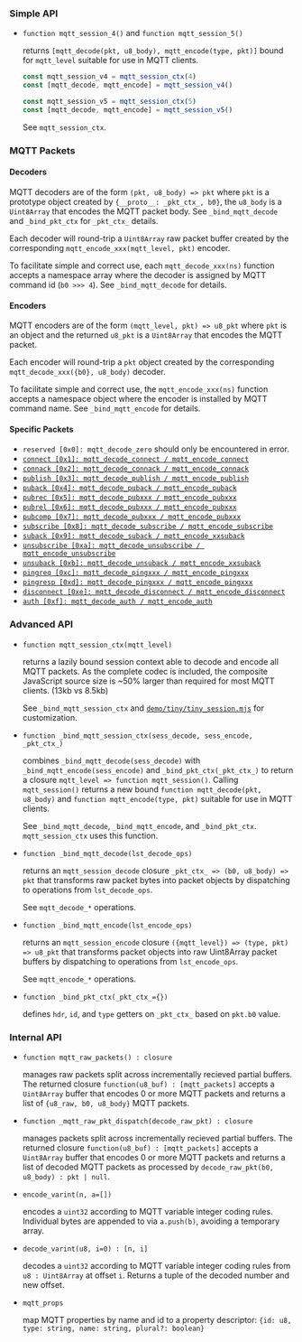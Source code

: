 ### Simple API

* `function mqtt_session_4()` and `function mqtt_session_5()`

  returns `[mqtt_decode(pkt, u8_body), mqtt_encode(type, pkt)]` bound for `mqtt_level` suitable for use in MQTT clients.


  ```javascript
  const mqtt_session_v4 = mqtt_session_ctx(4)
  const [mqtt_decode, mqtt_encode] = mqtt_session_v4()

  const mqtt_session_v5 = mqtt_session_ctx(5)
  const [mqtt_decode, mqtt_encode] = mqtt_session_v5()
  ```

  See `mqtt_session_ctx`.


### MQTT Packets

#### Decoders

MQTT decoders are of the form `(pkt, u8_body) => pkt` where `pkt` is a prototype object created by `{__proto__: _pkt_ctx_, b0}`, the `u8_body` is a `Uint8Array` that encodes the MQTT packet body. See `_bind_mqtt_decode` and `_bind_pkt_ctx` for `_pkt_ctx_` details.

Each decoder will round-trip a `Uint8Array` raw packet buffer created by the corresponding `mqtt_encode_xxx(mqtt_level, pkt)` encoder.

To facilitate simple and correct use, each `mqtt_decode_xxx(ns)` function accepts a namespace array where the decoder is assigned by MQTT command id (`b0 >>> 4`). See `_bind_mqtt_decode` for details.


#### Encoders

MQTT encoders are of the form `(mqtt_level, pkt) => u8_pkt` where `pkt` is an object and the returned `u8_pkt` is a `Uint8Array` that encodes the MQTT packet.

Each encoder will round-trip a `pkt` object created by the corresponding `mqtt_decode_xxx({b0}, u8_body)` decoder.

To facilitate simple and correct use, the `mqtt_encode_xxx(ns)` function accepts a namespace object where the encoder is installed by MQTT command name. See `_bind_mqtt_encode` for details.


#### Specific Packets

* `reserved [0x0]: mqtt_decode_zero` should only be encountered in error.
* [`connect [0x1]: mqtt_decode_connect / mqtt_encode_connect`](./mqtt_codec_connect.md)
* [`connack [0x2]: mqtt_decode_connack / mqtt_encode_connack`](./mqtt_codec_connack.md)
* [`publish [0x3]: mqtt_decode_publish / mqtt_encode_publish`](./mqtt_codec_publish.md)
* [`puback [0x4]: mqtt_decode_puback / mqtt_encode_puback`](./mqtt_codec_puback.md)
* [`pubrec [0x5]: mqtt_decode_pubxxx / mqtt_encode_pubxxx`](./mqtt_codec_pubrec_pubrel_pubcomp.md)
* [`pubrel [0x6]: mqtt_decode_pubxxx / mqtt_encode_pubxxx`](./mqtt_codec_pubrec_pubrel_pubcomp.md)
* [`pubcomp [0x7]: mqtt_decode_pubxxx / mqtt_encode_pubxxx`](./mqtt_codec_pubrec_pubrel_pubcomp.md)
* [`subscribe [0x8]: mqtt_decode_subscribe / mqtt_encode_subscribe`](./mqtt_codec_subscribe.md)
* [`suback [0x9]: mqtt_decode_suback / mqtt_encode_xxsuback`](./mqtt_codec_suback_unsuback.md)
* [`unsubscribe [0xa]: mqtt_decode_unsubscribe / mqtt_encode_unsubscribe`](./mqtt_codec_unsubscribe.md)
* [`unsuback [0xb]: mqtt_decode_unsuback / mqtt_encode_xxsuback`](./mqtt_codec_suback_unsuback.md)
* [`pingreq [0xc]: mqtt_decode_pingxxx / mqtt_encode_pingxxx`](./mqtt_codec_pingreq_pingresp.md)
* [`pingresp [0xd]: mqtt_decode_pingxxx / mqtt_encode_pingxxx`](./mqtt_codec_pingreq_pingresp.md)
* [`disconnect [0xe]: mqtt_decode_disconnect / mqtt_encode_disconnect`](./mqtt_codec_disconnect.md)
* [`auth [0xf]: mqtt_decode_auth / mqtt_encode_auth`](./mqtt_codec_auth.md)



### Advanced API

* `function mqtt_session_ctx(mqtt_level)`

  returns a lazily bound session context able to decode and encode all MQTT packets. As the complete codec is included, the composite JavaScript source size is ~50% larger than required for most MQTT clients. (13kb vs 8.5kb)

  See `_bind_mqtt_session_ctx` and [`demo/tiny/tiny_session.mjs`](../demo/tiny/tiny_session.mjs) for customization.


* `function _bind_mqtt_session_ctx(sess_decode, sess_encode, _pkt_ctx_)`

    combines `_bind_mqtt_decode(sess_decode)` with `_bind_mqtt_encode(sess_encode)` and `_bind_pkt_ctx(_pkt_ctx_)` to
    return a closure `mqtt_level => function mqtt_session()`. Calling `mqtt_session()` returns a new bound `function mqtt_decode(pkt, u8_body)` and `function mqtt_encode(type, pkt)` suitable for use in MQTT clients.

  See `_bind_mqtt_decode`, `_bind_mqtt_encode`, and `_bind_pkt_ctx`. `mqtt_session_ctx` uses this function.


* `function _bind_mqtt_decode(lst_decode_ops)`

  returns an `mqtt_session_decode` closure `_pkt_ctx_ => (b0, u8_body) => pkt` that transforms raw packet bytes into packet objects by dispatching to operations from `lst_decode_ops`.

  See `mqtt_decode_*` operations.


* `function _bind_mqtt_encode(lst_encode_ops)`

  returns an `mqtt_session_encode` closure `({mqtt_level}) => (type, pkt) => u8_pkt` that transforms packet objects into raw Uint8Array packet buffers by dispatching to operations from `lst_encode_ops`.

  See `mqtt_encode_*` operations.


* `function _bind_pkt_ctx(_pkt_ctx_={})`

  defines `hdr`, `id`, and `type` getters on `_pkt_ctx_` based on `pkt.b0` value.



### Internal API

* `function mqtt_raw_packets() : closure`

  manages raw packets split across incrementally recieved partial buffers. The returned closure `function(u8_buf) : [mqtt_packets]` accepts a `Uint8Array` buffer that encodes 0 or more MQTT packets and returns a list of `{u8_raw, b0, u8_body}` MQTT packets.

* `function _mqtt_raw_pkt_dispatch(decode_raw_pkt) : closure`

  manages packets split across incrementally recieved partial buffers. The returned closure `function(u8_buf) : [mqtt_packets]` accepts a `Uint8Array` buffer that encodes 0 or more MQTT packets and returns a list of decoded MQTT packets as processed by `decode_raw_pkt(b0, u8_body) : pkt | null`.

* `encode_varint(n, a=[])`

  encodes a `uint32` according to MQTT variable integer coding rules. Individual bytes are appended to via `a.push(b)`, avoiding a temporary array.

* `decode_varint(u8, i=0) : [n, i]`

  decodes a `uint32` according to MQTT variable integer coding rules from `u8 : Uint8Array` at offset `i`. Returns a tuple of the decoded number and new offset.

* `mqtt_props`

  map MQTT properties by name and id to a property descriptor: `{id: u8, type: string, name: string, plural?: boolean}`

